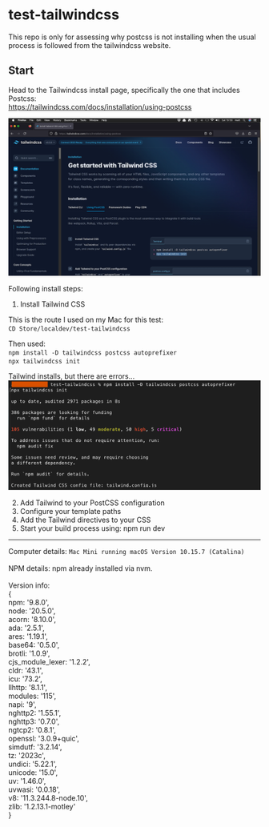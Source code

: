 # test-tailwindcss
This repo is only for assessing why postcss is not installing when the usual process is followed from the tailwindcss website.<br>

## Start

Head to the Tailwindcss install page, specifically the one that includes Postcss:<br>
https://tailwindcss.com/docs/installation/using-postcss

![Tailwindcss Official install page (with Postcss)](https://github.com/ishyamo/test_tailwindcss/blob/907a1ac878c7fc48c6e85a79194b902e9cbb624c/2_tailwindcss_install_page.png "")

Following install steps:
1. Install Tailwind CSS<br>

This is the route I used on my Mac for this test:<br>
`CD Store/localdev/test-tailwindcss`

Then used:<br>
`npm install -D tailwindcss postcss autoprefixer`<br>
`npx tailwindcss init`

Tailwind installs, but there are errors...<br>
![Install errors](https://github.com/ishyamo/test_tailwindcss/blob/77833c17f75374e738966dd0d7358f8278ec1745/3_Install_items_.png "")

2. Add Tailwind to your PostCSS configuration
3. Configure your template paths
4. Add the Tailwind directives to your CSS
5. Start your build process using: npm run dev


---
Computer details: `Mac Mini running macOS Version 10.15.7 (Catalina)`  
<br>
NPM details: npm already installed via nvm.<br>  
Version info: <br> 
{  <br>
  npm: '9.8.0',  <br>
  node: '20.5.0',  <br>
  acorn: '8.10.0',  <br>
  ada: '2.5.1',  <br>
  ares: '1.19.1',  <br>
  base64: '0.5.0',  <br>
  brotli: '1.0.9',  <br>
  cjs_module_lexer: '1.2.2',  <br>
  cldr: '43.1',  <br>
  icu: '73.2',  <br>
  llhttp: '8.1.1',  <br>
  modules: '115',  <br>
  napi: '9',  <br>
  nghttp2: '1.55.1',  <br>
  nghttp3: '0.7.0',  <br>
  ngtcp2: '0.8.1',  <br>
  openssl: '3.0.9+quic',  <br>
  simdutf: '3.2.14',  <br>
  tz: '2023c',  <br>
  undici: '5.22.1',  <br>
  unicode: '15.0',  <br>
  uv: '1.46.0',  <br>
  uvwasi: '0.0.18',  <br>
  v8: '11.3.244.8-node.10',  <br>
  zlib: '1.2.13.1-motley'  <br>
}  <br>


